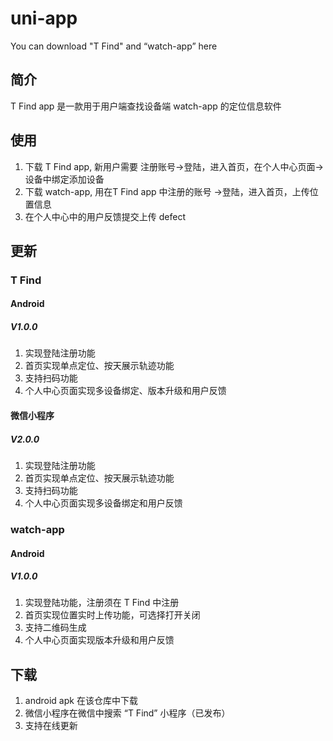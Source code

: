 # uni-app
You can download "T Find" and “watch-app”  here 

## 简介
T Find app 是一款用于用户端查找设备端 watch-app 的定位信息软件

## 使用
1. 下载 T Find app, 新用户需要 注册账号->登陆，进入首页，在个人中心页面->设备中绑定添加设备
2. 下载 watch-app, 用在T Find app 中注册的账号 ->登陆，进入首页，上传位置信息
3. 在个人中心中的用户反馈提交上传 defect

## 更新
### T Find
#### Android 
##### V1.0.0
1. 实现登陆注册功能
2. 首页实现单点定位、按天展示轨迹功能
3. 支持扫码功能
4. 个人中心页面实现多设备绑定、版本升级和用户反馈

#### 微信小程序 
##### V2.0.0
1. 实现登陆注册功能
2. 首页实现单点定位、按天展示轨迹功能
3. 支持扫码功能
4. 个人中心页面实现多设备绑定和用户反馈

### watch-app
#### Android 
##### V1.0.0
1. 实现登陆功能，注册须在 T Find 中注册
2. 首页实现位置实时上传功能，可选择打开关闭
3. 支持二维码生成
4. 个人中心页面实现版本升级和用户反馈

## 下载
1. android apk 在该仓库中下载
2. 微信小程序在微信中搜索 “T Find” 小程序（已发布）
3. 支持在线更新

